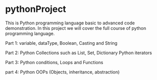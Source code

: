 # pythonProject

This is Python programming language basic to advanced code demonstration.
In this project we  will cover the full course of python programming language.

Part 1: 
  variable, dataType, Boolean, Casting and String
  
Part 2:
  Python Collections such as List, Set, Dictionary
  Python iterators
  
Part 3:
  Python conditions, Loops and Functions
  
 part 4:
  Python OOPs (Objects, inheritance, abstraction)
 
